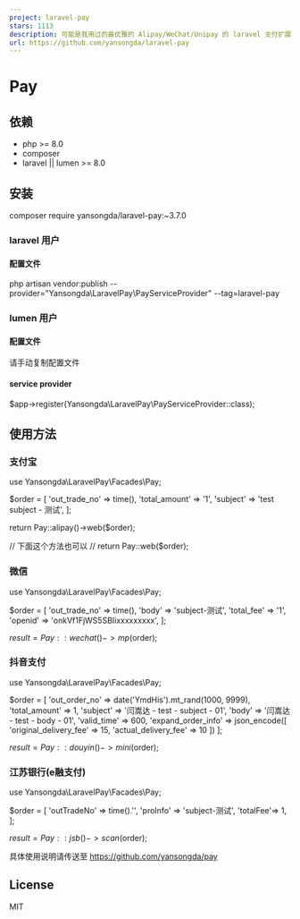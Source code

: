 ```yaml
---
project: laravel-pay
stars: 1113
description: 可能是我用过的最优雅的 Alipay/WeChat/Unipay 的 laravel 支付扩展包了
url: https://github.com/yansongda/laravel-pay
---
```


Pay
===

依赖
--

-   php >= 8.0
-   composer
-   laravel || lumen >= 8.0

安装
--

composer require yansongda/laravel-pay:~3.7.0

### laravel 用户

#### 配置文件

php artisan vendor:publish --provider="Yansongda\\LaravelPay\\PayServiceProvider" --tag=laravel-pay

### lumen 用户

#### 配置文件

请手动复制配置文件

#### service provider

$app\->register(Yansongda\\LaravelPay\\PayServiceProvider::class);

使用方法
----

### 支付宝

use Yansongda\\LaravelPay\\Facades\\Pay;

$order = \[
    'out\_trade\_no' => time(),
    'total\_amount' => '1',
    'subject' => 'test subject - 测试',
\];

return Pay::alipay()->web($order);

// 下面这个方法也可以
// return Pay::web($order);

### 微信

use Yansongda\\LaravelPay\\Facades\\Pay;

$order = \[
    'out\_trade\_no' => time(),
    'body' => 'subject-测试',
    'total\_fee'      => '1',
    'openid' => 'onkVf1FjWS5SBIixxxxxxxxx',
\];

$result = Pay::wechat()->mp($order);

### 抖音支付

use Yansongda\\LaravelPay\\Facades\\Pay;

$order = \[
    'out\_order\_no' => date('YmdHis').mt\_rand(1000, 9999),
    'total\_amount' => 1,
    'subject' => '闫嵩达 - test - subject - 01',
    'body' => '闫嵩达 - test - body - 01',
    'valid\_time' => 600,
    'expand\_order\_info' => json\_encode(\[
        'original\_delivery\_fee' => 15,
        'actual\_delivery\_fee' => 10
    \])
\];

$result = Pay::douyin()->mini($order);

### 江苏银行(e融支付)

use Yansongda\\LaravelPay\\Facades\\Pay;

$order = \[
    'outTradeNo' => time().'',
    'proInfo' => 'subject-测试',
    'totalFee'\=> 1,
\];

$result = Pay::jsb()->scan($order);

具体使用说明请传送至 https://github.com/yansongda/pay

License
-------

MIT
